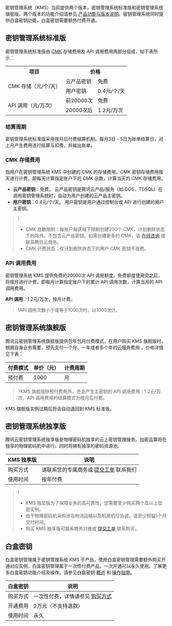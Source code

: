 密钥管理系统（KMS）当前提供两个版本，密钥管理系统标准版和密钥管理系统旗舰版。两个版本的功能介绍请参见 [产品功能与版本说明](https://cloud.tencent.com/document/product/573/34372)。密钥管理系统同时提供白盒密钥功能，白盒密钥需要额外付费开通。

## 密钥管理系统标准版
密钥管理系统标准版由 [CMK](https://cloud.tencent.com/document/product/573/8781) 存储费用及 API 调用费用两部分组成，如下表所示：

<table>
   <tr>
      <th>项目</th>
      <th colspan="2">价格</th>
   </tr>
   <tr>
      <td rowspan="2">CMK 存储（元/个/天）</td>
      <td>云产品密钥</td>
      <td>免费</td>
   </tr>
   <tr>
      <td>用户密钥</td>
      <td>0.4元/个/天</td>
   </tr>
   <tr>
      <td rowspan="2">API 调用（元/万次）</td>
      <td>前20000次</td>
      <td>免费</td>
   </tr>
   <tr>
      <td>20000次后</td>
      <td>1.2元/万次</td>
   </tr>
</table>

### 结算周期

密钥管理系统标准版采用按月后付费结算机制。每月3日 - 5日为账单结算日，对上月产生费用进行结算与扣费，并输出账单。

### CMK 存储费用

指用户在密钥管理系统 KMS 中创建的 CMK 的存储费用。CMK 密钥存储费用按天进行计费，即每天计算指定账户下的 CMK 总数，计算当天的 CMK 存储费用。

- **云产品密钥**：免费。 云产品密钥是腾讯云产品/服务（如 COS、TDSQL）在调用密钥管理系统时，自动为用户创建的云产品主密钥。
- **用户密钥**：0.4元/个/天。 用户密钥是用户通过控制台或 API 进行创建的用户主密钥。

> !
> - CMK 总数限制：每账户每区域下限制创建200个 CMK，计划删除状态下的除外。不包含云产品密钥。如需创建更多的 CMK，请 [在线咨询](https://cloud.tencent.com/online-service?from=sales&source=PRESALE) 或联系腾讯云商务。
> - CMK 计费状态：仅计划删除状态下的用户 CMK 密钥不收费。

### API 调用费用

密钥管理系统 KMS 提供免费的20000次 API 调用额度。免费额度使用完之后，将按月进行计费，即每月计算指定账户下的累计 API 调用次数，计算当月的 API 调用费用。

**API 调用**：1.2元/万次，按月计费。

> !API 调用次数小于或等于1000次时，以1000次计。

## 密钥管理系统旗舰版

腾讯云密钥管理系统旗舰版提供包年包月付费模式，在用户购买 KMS 旗舰版时，根据自身业务需要，预先支付一个月、一年或者多个年的云服务费用 ，价格详情见下表：

| 付费模式 | 单价（元） | 计费周期 |
| -------- | ---------- | -------- |
| 预付费   | 1000       | 月       |

>?KMS 旗舰版除预付费用外，还会产生主密钥的 API 调用费用：1.2元/万次，API 调用费用的结算模式为按月后付费。
>

KMS 旗舰版实例过期后将会自动退回到 KMS 标准版。


## 密钥管理系统独享版
腾讯云密钥管理系统独享版是物理密码机独享的云上密钥管理服务。加密运算将在独享的物理密码机中进行，同时将拥有独享的密码资源池。

| KMS 独享版 | 说明 |
|---------|---------|
| 购买方式 | 请联系您的专属商务或 [提交工单](https://console.cloud.tencent.com/workorder/category) 联系我们 |
| 使用时间 | 按年付费 |

>!
>- KMS 独显版为了保障业务的高可靠性，您需要至少购买两个及以上加密实例。
>- 由于物理密码机采购涉及物流运输以及机房机位协调，请至少预留1个月交付时间。
>- 购买 KMS 独享版可联系商务对接或 [提交工单](https://cloud.tencent.com/online-service) 联系购买。
## 白盒密钥

白盒密钥管理属于密钥管理系统 KMS 子产品，使用白盒密钥管理需要额外购买开通对应实例，白盒密钥管理属于一次性付费产品，一次开通可以永久使用。了解更多白盒密钥功能介绍及操作，请参见白盒密钥 [概述](https://cloud.tencent.com/document/product/573/43178) 和 [操作指南](https://cloud.tencent.com/document/product/573/43179)。

| 白盒密钥 | 说明                                                         |
| -------- | ------------------------------------------------------------ |
| 购买方式 | 一次性付费，详情请参见 [购买方式](https://cloud.tencent.com/document/product/573/18809#.E8.B4.AD.E4.B9.B0.E7.99.BD.E7.9B.92.E5.AF.86.E9.92.A5) |
| 开通费用 | 2万元（不支持退款）                                          |
| 使用时间 | 永久                                                         |
